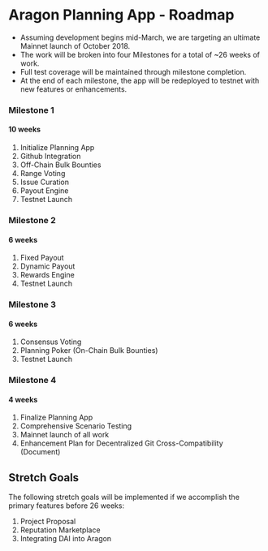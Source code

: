 
# Aragon Planning App - Roadmap
* Assuming development begins mid-March, we are targeting an ultimate Mainnet launch of October 2018. 
* The work will be broken into four Milestones for a total of ~26 weeks of work. 
* Full test coverage will be maintained through milestone completion. 
* At the end of each milestone, the app will be redeployed to testnet with new features or enhancements.

### Milestone 1
#### 10 weeks

1. Initialize Planning App
2. Github Integration
3. Off-Chain Bulk Bounties
4. Range Voting
5. Issue Curation
6. Payout Engine
7. Testnet Launch


### Milestone 2
#### 6 weeks

1. Fixed Payout
2. Dynamic Payout
3. Rewards Engine
4. Testnet Launch


### Milestone 3
#### 6 weeks
1. Consensus Voting
2. Planning Poker (On-Chain Bulk Bounties)
3. Testnet Launch

### Milestone 4
#### 4 weeks

1. Finalize Planning App
2. Comprehensive Scenario Testing
3. Mainnet launch of all work
4. Enhancement Plan for Decentralized Git Cross-Compatibility (Document)

## Stretch Goals

The following stretch goals will be implemented if we accomplish the primary features before 26 weeks:

1. Project Proposal
2. Reputation Marketplace
3. Integrating DAI into Aragon

